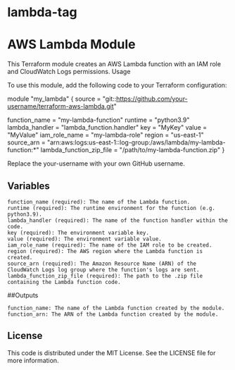# lambda-tag
# AWS Lambda Module

This Terraform module creates an AWS Lambda function with an IAM role and CloudWatch Logs permissions.
Usage

To use this module, add the following code to your Terraform configuration:


module "my_lambda" {
  source = "git::https://github.com/your-username/terraform-aws-lambda.git"

  function_name          = "my-lambda-function"
  runtime                = "python3.9"
  lambda_handler         = "lambda_function.handler"
  key                    = "MyKey"
  value                  = "MyValue"
  iam_role_name          = "my-lambda-role"
  region                 = "us-east-1"
  source_arn             = "arn:aws:logs:us-east-1:<your-account-id>:log-group:/aws/lambda/my-lambda-function:*"
  lambda_function_zip_file = "/path/to/my-lambda-function.zip"
}

Replace the your-username with your own GitHub username.
## Variables

    function_name (required): The name of the Lambda function.
    runtime (required): The runtime environment for the function (e.g. python3.9).
    lambda_handler (required): The name of the function handler within the code.
    key (required): The environment variable key.
    value (required): The environment variable value.
    iam_role_name (required): The name of the IAM role to be created.
    region (required): The AWS region where the Lambda function is created.
    source_arn (required): The Amazon Resource Name (ARN) of the CloudWatch Logs log group where the function's logs are sent.
    lambda_function_zip_file (required): The path to the .zip file containing the Lambda function code.

##Outputs

    function_name: The name of the Lambda function created by the module.
    function_arn: The ARN of the Lambda function created by the module.

## License

This code is distributed under the MIT License. See the LICENSE file for more information.
